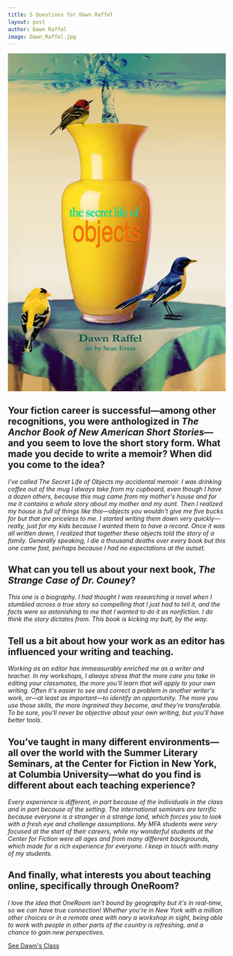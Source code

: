 ```yaml
---
title: 5 Questions for Dawn Raffel
layout: post
author: Dawn Raffel
image: Dawn_Raffel.jpg
---
```


![Picture of Dawn's book, The Secret Life of Objects](/img/Dawn_Raffel_Book_Cover.jpg)

## Your fiction career is successful—among other recognitions, you were anthologized in *The Anchor Book of New American Short Stories*—and you seem to love the short story form. What made you decide to write a memoir? When did you come to the idea?

*I've called The Secret Life of Objects my accidental memoir. I was drinking coffee out of the mug I always take from my cupboard, even though I have a dozen others, because this mug came from my mother's house and for me it contains a whole story about my mother and my aunt. Then I realized my house is full of things like this—objects you wouldn't give me five bucks for but that are priceless to me. I started writing them down very quickly—really, just for my kids because I wanted them to have a record. Once it was all written down, I realized that together these objects told the story of a family. Generally speaking, I die a thousand deaths over every book but this one came fast, perhaps because I had no expectations at the outset.*
 
## What can you tell us about your next book, *The Strange Case of Dr. Couney*?

*This one is a biography. I had thought I was researching a novel when I stumbled across a true story so compelling that I just had to tell it, and the facts were so astonishing to me that I wanted to do it as nonfiction. I do think the story dictates from. This book is kicking my butt, by the way.*
 
## Tell us a bit about how your work as an editor has influenced your writing and teaching.

*Working as an editor has immeasurably enriched me as a writer and teacher. In my workshops, I always stress that the more care you take in editing your classmates, the more you'll learn that will apply to your own writing. Often it's easier to see and correct a problem in another writer's work, or—at least as important—to identify an opportunity. The more you use those skills, the more ingrained they become, and they're transferable. To be sure, you'll never be objective about your own writing, but you'll have better tools.*
 
## You’ve taught in many different environments—all over the world with the Summer Literary Seminars, at the Center for Fiction in New York, at Columbia University—what do you find is different about each teaching experience?

*Every experience is different, in part because of the individuals in the class and in part because of the setting. The international seminars are terrific because everyone is a stranger in a strange land, which forces you to look with a fresh eye and challenge assumptions. My MFA students were very focused at the start of their careers, while my wonderful students at the Center for Fiction were all ages and from many different backgrounds, which made for a rich experience for everyone. I keep in touch with many of my students.*
 
## And finally, what interests you about teaching online, specifically through OneRoom? 

*I love the idea that OneRoom isn't bound by geography but it's in real-time, so we can have true connection! Whether you're in New York with a million other choices or in a remote area with nary a workshop in sight, being able to work with people in other parts of the country is refreshing, and a chance to gain new perspectives.*

<div class="tc pam">
      <a class="btn btn--blue pal br3" href="https://app.joinoneroom.com/course/revising-and-editing-your-work-for-publication/?utm_medium=post&utm_source=blog&utm_campaign=2015-09-push">See Dawn's Class</a>
    </div>
